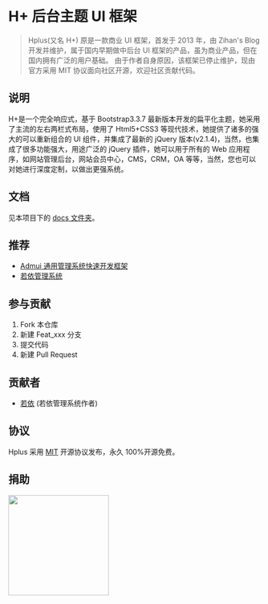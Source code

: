 # H+ 后台主题 UI 框架

> Hplus(又名 H+) 原是一款商业 UI 框架，首发于 2013 年，由 Zihan's Blog 开发并维护，属于国内早期做中后台 UI 框架的产品，虽为商业产品，但在国内拥有广泛的用户基础。
> 由于作者自身原因，该框架已停止维护，现由官方采用 MIT 协议面向社区开源，欢迎社区贡献代码。

## 说明

H+是一个完全响应式，基于 Bootstrap3.3.7 最新版本开发的扁平化主题，她采用了主流的左右两栏式布局，使用了 Html5+CSS3 等现代技术，她提供了诸多的强大的可以重新组合的 UI 组件，并集成了最新的 jQuery 版本(v2.1.4)，当然，也集成了很多功能强大，用途广泛的 jQuery 插件，她可以用于所有的 Web 应用程序，如网站管理后台，网站会员中心，CMS，CRM，OA 等等，当然，您也可以对她进行深度定制，以做出更强系统。

## 文档

见本项目下的 [docs 文件夹](https://hplus_admin.gitee.io/hplus/docs)。

## 推荐

- [Admui 通用管理系统快速开发框架](http://www.admui.com/)
- [若依管理系统](http://ruoyi.vip/)

## 参与贡献

1. Fork 本仓库
1. 新建 Feat_xxx 分支
1. 提交代码
1. 新建 Pull Request

## 贡献者

- [若依](https://gitee.com/y_project) (若依管理系统作者)

## 协议

Hplus 采用 [MIT](https://gitee.com/hplus_admin/hplus/raw/master/LICENSE) 开源协议发布，永久 100%开源免费。

## 捐助

<img width="200" src="https://gitee.com/hplus_admin/hplus/raw/master/img/donate-qrcode.png" />
